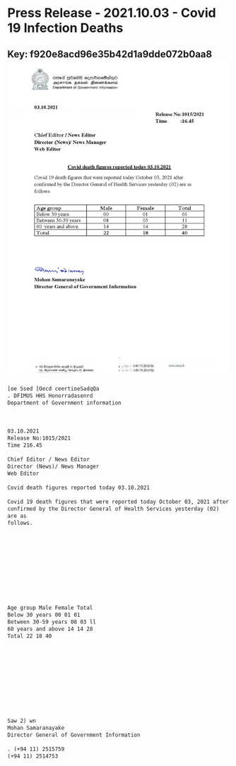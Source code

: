 # Press Release - 2021.10.03 - Covid 19 Infection Deaths 
Key: f920e8acd96e35b42d1a9dde072b0aa8 
![img](img/f920e8acd96e35b42d1a9dde072b0aa8.jpg)
---
```
[oe Ssed [Oecd ceertioeSadqQa
. DFIMUS HHS Honorradasenrd
Department of Government information

 

03.10.2021
Release No:1015/2021
Time 216.45

Chief Editor / News Editor
Director (News)/ News Manager
Web Editor

Covid death figures reported today 03.10.2021

Covid 19 death figures that were reported today October 03, 2021 after
confirmed by the Director General of Health Services yesterday (02) are as
follows.

 

 

 

 

 

Age group Male Female Total
Below 30 years 00 01 01
Between 30-59 years 08 03 ll
60 years and above 14 14 28
Total 22 18 40

 

 

 

 

 

Saw 2) wn
Mohan Samaranayake
Director General of Government Information

. (+94 11) 2515759
(+94 11) 2514753

 

 

```
